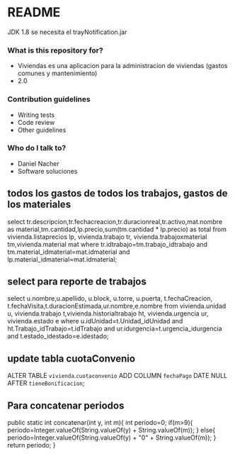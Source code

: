 # README #

JDK 1.8
se necesita el trayNotification.jar

### What is this repository for? ###

* Viviendas es una aplicacion para la administracion de viviendas (gastos comunes y mantenimiento)
* 2.0


### Contribution guidelines ###

* Writing tests
* Code review
* Other guidelines

### Who do I talk to? ###

* Daniel Nacher
* Software soluciones

## todos los gastos de todos los trabajos, gastos de los materiales ##

select tr.descripcion,tr.fechacreacion,tr.duracionreal,tr.activo,mat.nombre as material,tm.cantidad,lp.precio,sum(tm.cantidad * lp.precio) as total
from vivienda.listaprecios lp, vivienda.trabajo tr, vivienda.trabajoxmaterial tm,vivienda.material mat
where tr.idtrabajo=tm.trabajo_idtrabajo
and tm.material_idmaterial=mat.idmaterial
and lp.material_idmaterial=mat.idmaterial;

## select para reporte de trabajos ##

select u.nombre,u.apellido, u.block, u.torre, u.puerta,
t.fechaCreacion, t.fechaVisita,t.duracionEstimada,ur.nombre,e.nombre
from vivienda.unidad u, vivienda.trabajo t,vivienda.historialtrabajo ht, vivienda.urgencia ur, vivienda.estado e
where u.idUnidad=t.Unidad_idUnidad
and ht.Trabajo_idTrabajo=t.idTrabajo
and ur.idurgencia=t.urgencia_idurgencia
and t.estado_idestado=e.idestado;

## update tabla cuotaConvenio ##

ALTER TABLE `vivienda`.`cuotaconvenio` 
ADD COLUMN `fechaPago` DATE NULL AFTER `tieneBonificacion`;


## Para concatenar periodos ##

public static int concatenar(int y, int m){
        int periodo=0;
        if(m>9){
            periodo=Integer.valueOf(String.valueOf(y) + String.valueOf(m));
        }
        else{
            periodo=Integer.valueOf(String.valueOf(y) + "0" + String.valueOf(m));
        }        
        return periodo;
    }